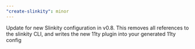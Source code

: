 ```yaml
---
"create-slinkity": minor
---
```


Update for new Slinkity configuration in v0.8. This removes all references to the slinkity CLI, and writes the new 11ty plugin into your generated 11ty config
